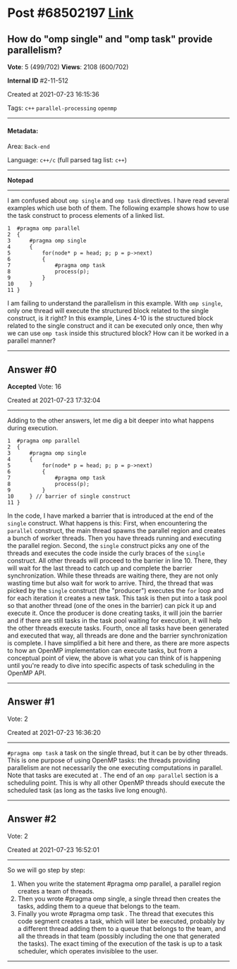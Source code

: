 
# Post \#68502197 [Link](https://stackoverflow.com/questions/68502197/)

## How do "omp single" and "omp task" provide parallelism?

**Vote**: 5 (499/702) **Views**: 2108 (600/702) 

**Internal ID** \#2-11-512

Created at 2021-07-23 16:15:36

Tags: `c++` `parallel-processing` `openmp`

----------

#### Metadata:

Area: `Back-end`

Language: `c++/c` (full parsed tag list: `c++`)

----------

**Notepad**


----------

I am confused about `omp single` and `omp task` directives. I have read several examples which use both of them. The following example shows how to use the task construct to process elements of a linked list.
```
1  #pragma omp parallel
2  {
3      #pragma omp single
4      {
5          for(node* p = head; p; p = p->next)
6          {
7              #pragma omp task
8              process(p); 
9          }
10     }
11 }
```

I am failing to understand the parallelism in this example. With `omp single`, only one thread will execute the structured block related to the single construct, is it right? In this example, Lines 4-10 is the structured block related to the single construct and it can be executed only once, then why we can use `omp task` inside this structured block? How can it be worked in a parallel manner?


----------
        
## Answer \#0

**Accepted** Vote: 16

Created at 2021-07-23 17:32:04

------------

Adding to the other answers, let me dig a bit deeper into what happens during execution.
```
1  #pragma omp parallel
2  {
3      #pragma omp single
4      {
5          for(node* p = head; p; p = p->next)
6          {
7              #pragma omp task
8              process(p);
9          }
10     } // barrier of single construct
11 }
```

In the code, I have marked a barrier that is introduced at the end of the `single` construct.
What happens is this:
First, when encountering the `parallel` construct, the main thread spawns the parallel region and creates a bunch of worker threads.  Then you have  threads running and executing the parallel region.
Second, the `single` construct picks any one of the  threads and executes the code inside the curly braces of the `single` construct.  All other  threads will proceed to the barrier in line 10.  There, they will wait for the last thread to catch up and complete the barrier synchronization.  While these threads are waiting there, they are not only wasting time but also wait for work to arrive.
Third, the thread that was picked by the `single` construct (the "producer") executes the `for` loop and for each iteration it creates a new task.  This task is then put into a task pool so that another thread (one of the ones in the barrier) can pick it up and execute it.  Once the producer is done creating tasks, it will join the barrier and if there are still tasks in the task pool waiting for execution, it will help the other threads execute tasks.
Fourth, once all tasks have been generated and executed that way, all threads are done and the barrier synchronization is complete.
I have simplified a bit here and there, as there are more aspects to how an OpenMP implementation can execute tasks, but from a conceptual point of view, the above is what you can think of is happening until you're ready to dive into specific aspects of task scheduling in the OpenMP API.


------------
    
    
## Answer \#1

 Vote: 2

Created at 2021-07-23 16:36:20

------------

`#pragma omp task`  a task on the single thread, but it can be  by other threads. This is one purpose of using OpenMP tasks: the threads providing parallelism are not necessarily the one executing computations in parallel.
Note that tasks are executed at . The end of an `omp parallel` section is a scheduling point. This is why all other OpenMP threads should execute the scheduled task (as long as the tasks live long enough).


------------
    
    
## Answer \#2

 Vote: 2

Created at 2021-07-23 16:52:01

------------

So we will go step by step:

1. When you write the statement #pragma omp parallel, a parallel region creates a team of threads.
2. Then you wrote #pragma omp single, a single thread then creates the tasks, adding them to a queue that belongs to the team.
3. Finally you wrote #pragma omp task . The thread that executes this code segment creates a task, which will later be executed, probably by a different thread adding them to a queue that belongs to the team, and all the threads in that team (possibly including the one that generated the tasks). The exact timing of the execution of the task is up to a task scheduler, which operates invisiblee to the user.




------------
    
    
